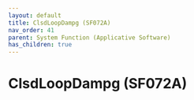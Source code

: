 ```yaml
---
layout: default
title: ClsdLoopDampg (SF072A)
nav_order: 41
parent: System Function (Applicative Software)
has_children: true
---
```

# ClsdLoopDampg (SF072A)
